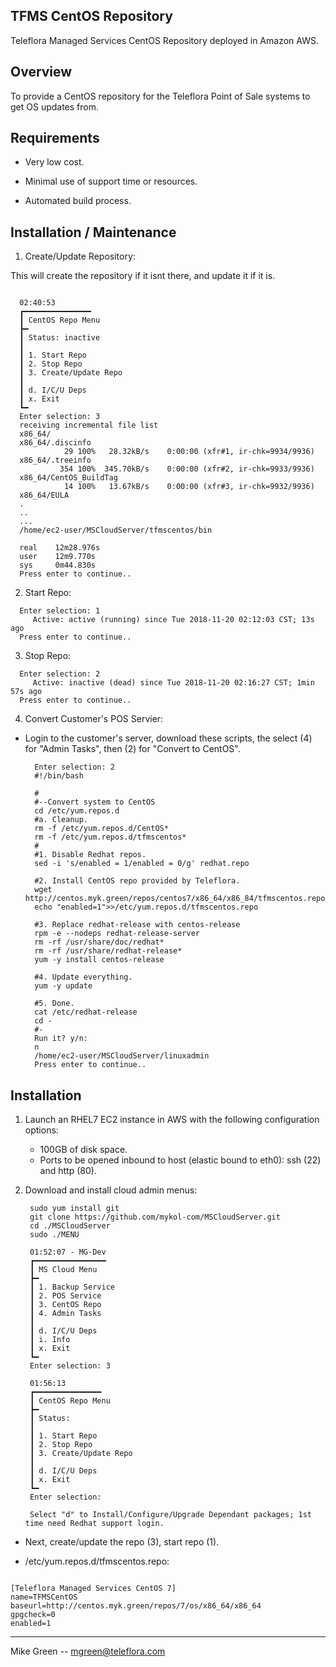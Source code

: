 TFMS CentOS Repository
------------------------

Teleflora Managed Services CentOS Repository deployed in Amazon AWS.


Overview
------------------------

To provide a CentOS repository for the Teleflora Point of Sale systems to get OS updates from.


Requirements
------------------------

- Very low cost.

- Minimal use of support time or resources.

- Automated build process.


Installation / Maintenance
--------------------------

1. Create/Update Repository:

This will create the repository if it isnt there, and update it if it is.

  ```

	02:40:53
	┏━━━━━━━━━━━━━━━
	┃ CentOS Repo Menu
	┣━
	┃ Status: inactive
	┃
	┃ 1. Start Repo
	┃ 2. Stop Repo
	┃ 3. Create/Update Repo
	┃
	┃ d. I/C/U Deps
	┃ x. Exit
	┗━
	Enter selection: 3
	receiving incremental file list
	x86_64/
	x86_64/.discinfo
       	      29 100%   28.32kB/s    0:00:00 (xfr#1, ir-chk=9934/9936)
	x86_64/.treeinfo
       	     354 100%  345.70kB/s    0:00:00 (xfr#2, ir-chk=9933/9936)
	x86_64/CentOS_BuildTag
       	      14 100%   13.67kB/s    0:00:00 (xfr#3, ir-chk=9932/9936)
	x86_64/EULA
	.  
	.. 
	...
	/home/ec2-user/MSCloudServer/tfmscentos/bin

	real    12m28.976s
	user    12m9.770s
	sys     0m44.830s
	Press enter to continue..
  ```

2. Start Repo:

  ```
	Enter selection: 1
	   Active: active (running) since Tue 2018-11-20 02:12:03 CST; 13s ago
	Press enter to continue..
  ```


3. Stop Repo:

  ```
	Enter selection: 2
	   Active: inactive (dead) since Tue 2018-11-20 02:16:27 CST; 1min 57s ago
	Press enter to continue..
  ```

4. Convert Customer's POS Servier:

- Login to the customer's server, download these scripts, the select (4) for "Admin Tasks", then (2) for "Convert to CentOS".

  ```
	Enter selection: 2
	#!/bin/bash
	
	#
	#--Convert system to CentOS
	cd /etc/yum.repos.d
	#a. Cleanup.
	rm -f /etc/yum.repos.d/CentOS*
	rm -f /etc/yum.repos.d/tfmscentos*
	#
	#1. Disable Redhat repos.
	sed -i 's/enabled = 1/enabled = 0/g' redhat.repo
	
	#2. Install CentOS repo provided by Teleflora.
	wget http://centos.myk.green/repos/centos7/x86_64/x86_84/tfmscentos.repo
	echo "enabled=1">>/etc/yum.repos.d/tfmscentos.repo
	
	#3. Replace redhat-release with centos-release
	rpm -e --nodeps redhat-release-server
	rm -rf /usr/share/doc/redhat*
	rm -rf /usr/share/redhat-release*
	yum -y install centos-release
	
	#4. Update everything.
	yum -y update
	
	#5. Done.
	cat /etc/redhat-release
	cd -
	#-
	Run it? y/n:
	n
	/home/ec2-user/MSCloudServer/linuxadmin
	Press enter to continue..

  ```

Installation
------------------------

1. Launch an RHEL7 EC2 instance in AWS with the following configuration options:

	- 100GB of disk space.
	- Ports to be opened inbound to host (elastic bound to eth0): ssh (22) and http (80).

2. Download and install cloud admin menus:

		sudo yum install git
		git clone https://github.com/mykol-com/MSCloudServer.git
		cd ./MSCloudServer
		sudo ./MENU
		
		01:52:07 - MG-Dev
		┏━━━━━━━━━━━━━━━━
		┃ MS Cloud Menu
		┣━
		┃ 1. Backup Service
		┃ 2. POS Service
		┃ 3. CentOS Repo
		┃ 4. Admin Tasks
		┃
		┃ d. I/C/U Deps
		┃ i. Info
		┃ x. Exit
		┗━
		Enter selection: 3	

		01:56:13
		┏━━━━━━━━━━━━━━━
		┃ CentOS Repo Menu
		┣━
		┃ Status: 
		┃
		┃ 1. Start Repo
		┃ 2. Stop Repo
		┃ 3. Create/Update Repo
		┃
		┃ d. I/C/U Deps
		┃ x. Exit
		┗━
		Enter selection: 

		Select "d" to Install/Configure/Upgrade Dependant packages; 1st time need Redhat support login.

- Next, create/update the repo (3), start repo (1).

- /etc/yum.repos.d/tfmscentos.repo:

```

[Teleflora Managed Services CentOS 7]
name=TFMSCentOS
baseurl=http://centos.myk.green/repos/7/os/x86_64/x86_64
gpgcheck=0
enabled=1

```

------------------------
Mike Green -- mgreen@teleflora.com
